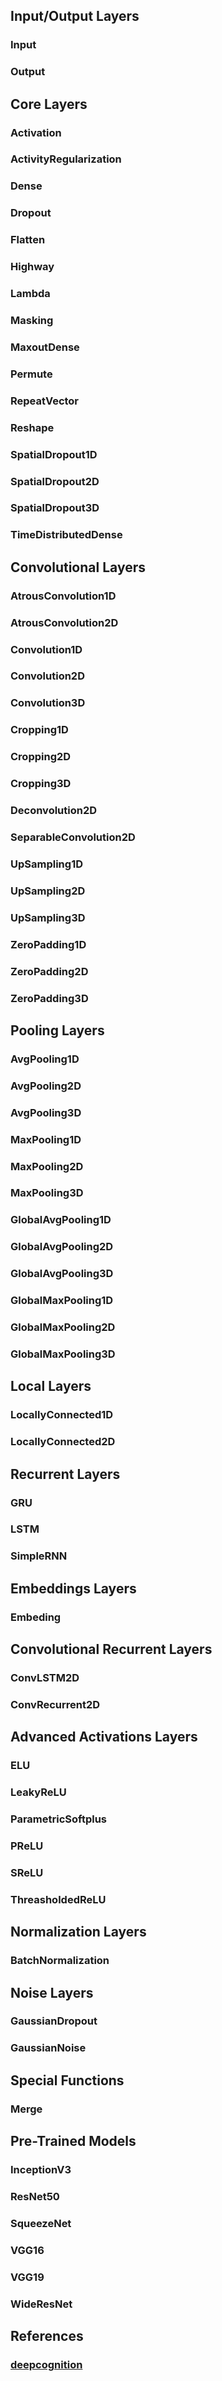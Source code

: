 ## Input/Output Layers

###  Input

### Output

## Core Layers

###  Activation

###  ActivityRegularization

### Dense

### Dropout

### Flatten

### Highway

### Lambda

### Masking

### MaxoutDense

### Permute

### RepeatVector

### Reshape

### SpatialDropout1D

### SpatialDropout2D

### SpatialDropout3D

### TimeDistributedDense

## Convolutional Layers

### AtrousConvolution1D

### AtrousConvolution2D

### Convolution1D

### Convolution2D

### Convolution3D

### Cropping1D

### Cropping2D

### Cropping3D

### Deconvolution2D

### SeparableConvolution2D

### UpSampling1D

### UpSampling2D

### UpSampling3D

### ZeroPadding1D

### ZeroPadding2D

### ZeroPadding3D

## Pooling Layers

### AvgPooling1D

### AvgPooling2D

### AvgPooling3D

### MaxPooling1D

### MaxPooling2D

### MaxPooling3D

### GlobalAvgPooling1D

### GlobalAvgPooling2D

### GlobalAvgPooling3D

### GlobalMaxPooling1D

### GlobalMaxPooling2D

### GlobalMaxPooling3D

## Local Layers

### LocallyConnected1D

### LocallyConnected2D

## Recurrent Layers

### GRU

### LSTM

### SimpleRNN

## Embeddings Layers

### Embeding

## Convolutional Recurrent Layers

### ConvLSTM2D

### ConvRecurrent2D

## Advanced Activations Layers

### ELU

### LeakyReLU

### ParametricSoftplus

### PReLU

### SReLU

### ThreasholdedReLU

## Normalization Layers

### BatchNormalization

## Noise Layers

### GaussianDropout

### GaussianNoise

## Special Functions

### Merge

## Pre-Trained Models

### InceptionV3

### ResNet50

### SqueezeNet

### VGG16

### VGG19

### WideResNet

## References

### [deepcognition](https://app.deepcognition.ai)